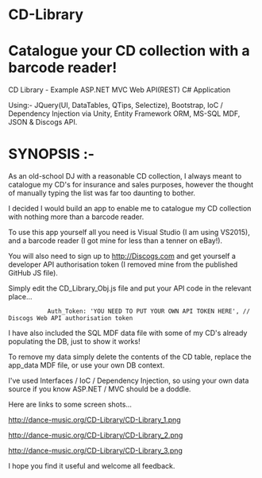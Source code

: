 # CD-Library
# Catalogue your CD collection with a barcode reader! 

CD Library - Example ASP.NET MVC Web API(REST) C# Application

Using:- JQuery(UI, DataTables, QTips, Selectize), Bootstrap, IoC / Dependency Injection via Unity, Entity Framework ORM, MS-SQL MDF, JSON & Discogs API.

# SYNOPSIS :-

As an old-school DJ with a reasonable CD collection, I always meant to catalogue my CD's for insurance and sales purposes, however the thought of manually typing the list was far too daunting to bother.

I decided I would build an app to enable me to catalogue my CD collection with nothing more than a barcode reader.

To use this app yourself all you need is Visual Studio (I am using VS2015), and a barcode reader (I got mine for less than a tenner on eBay!).

You will also need to sign up to http://Discogs.com and get yourself a developer API authorisation token (I removed mine from the published GitHub JS file).

Simply edit the CD_Library_Obj.js file and put your API code in the relevant place...

               Auth_Token: 'YOU NEED TO PUT YOUR OWN API TOKEN HERE', // Discogs Web API authorisation token

I have also included the SQL MDF data file with some of my CD's already populating the DB, just to show it works!

To remove my data simply delete the contents of the CD table, replace the app_data MDF file, or use your own DB context. 

I've used Interfaces / IoC / Dependency Injection, so using your own data source if you know ASP.NET / MVC should be a doddle.

Here are links to some screen shots...

http://dance-music.org/CD-Library/CD-Library_1.png

http://dance-music.org/CD-Library/CD-Library_2.png

http://dance-music.org/CD-Library/CD-Library_3.png

I hope you find it useful and welcome all feedback.
